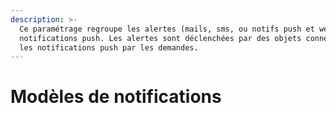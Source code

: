 ```yaml
---
description: >-
  Ce paramétrage regroupe les alertes (mails, sms, ou notifs push et web) et les
  notifications push. Les alertes sont déclenchées par des objets connectés et
  les notifications push par les demandes.
---
```


# Modèles de notifications

